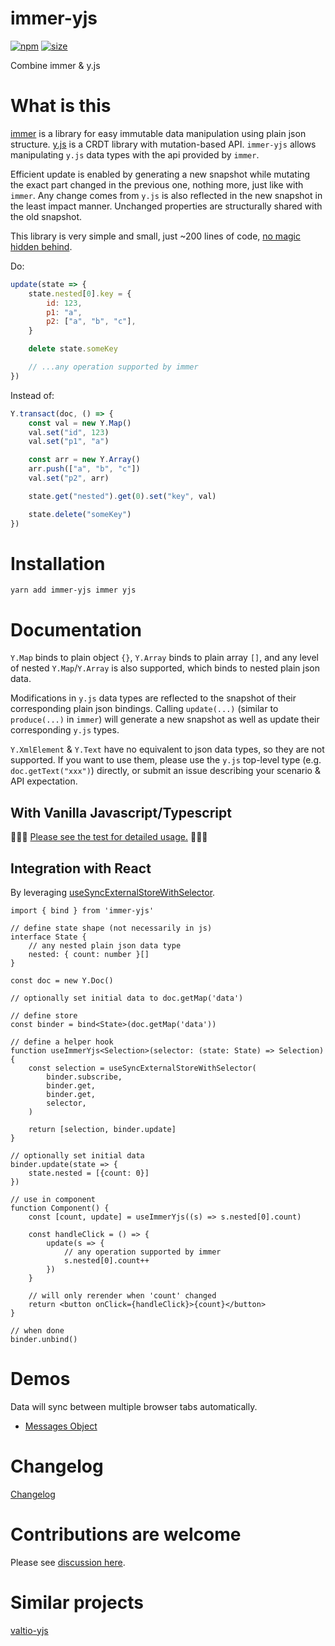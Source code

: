 # immer-yjs

[![npm](https://img.shields.io/npm/v/immer-yjs.svg)](https://www.npmjs.com/package/immer-yjs)
[![size](https://img.shields.io/bundlephobia/minzip/immer-yjs)](https://bundlephobia.com/result?p=immer-yjs)

Combine immer & y.js


# What is this
[immer](https://github.com/immerjs/immer) is a library for easy immutable data manipulation using plain json structure. [y.js](https://github.com/yjs/yjs) is a CRDT library with mutation-based API. `immer-yjs` allows manipulating `y.js` data types with the api provided by `immer`.

Efficient update is enabled by generating a new snapshot while mutating the exact part changed in the previous one, nothing more, just like with `immer`. Any change comes from `y.js` is also reflected in the new snapshot in the least impact manner. Unchanged properties are structurally shared with the old snapshot.

This library is very simple and small, just ~200 lines of code, [no magic hidden behind](https://github.com/sep2/immer-yjs/blob/main/packages/immer-yjs/src/immer-yjs.ts).

Do:
```js
update(state => {
    state.nested[0].key = {
        id: 123,
        p1: "a",
        p2: ["a", "b", "c"],
    }

    delete state.someKey

    // ...any operation supported by immer
})
```

Instead of:
```js
Y.transact(doc, () => {
    const val = new Y.Map()
    val.set("id", 123)
    val.set("p1", "a")

    const arr = new Y.Array()
    arr.push(["a", "b", "c"])
    val.set("p2", arr)

    state.get("nested").get(0).set("key", val)

    state.delete("someKey")
})
```


# Installation
`yarn add immer-yjs immer yjs`


# Documentation

`Y.Map` binds to plain object `{}`, `Y.Array` binds to plain array `[]`, and any level of nested `Y.Map`/`Y.Array` is also supported, which binds to nested plain json data.

Modifications in `y.js` data types are reflected to the snapshot of their corresponding plain json bindings. Calling `update(...)` (similar to `produce(...)` in `immer`) will generate a new snapshot as well as update their corresponding `y.js` types.

`Y.XmlElement` & `Y.Text` have no equivalent to json data types, so they are not supported. If you want to use them, please use the `y.js` top-level type (e.g. `doc.getText("xxx")`) directly, or submit an issue describing your scenario & API expectation.


## With Vanilla Javascript/Typescript

🚀🚀🚀 [Please see the test for detailed usage.](https://github.com/sep2/immer-yjs/blob/main/packages/immer-yjs/src/immer-yjs.test.ts) 🚀🚀🚀


## Integration with React
By leveraging [useSyncExternalStoreWithSelector](https://github.com/reactwg/react-18/discussions/86).

```tsx
import { bind } from 'immer-yjs'

// define state shape (not necessarily in js)
interface State {
    // any nested plain json data type
    nested: { count: number }[]
}

const doc = new Y.Doc()

// optionally set initial data to doc.getMap('data')

// define store
const binder = bind<State>(doc.getMap('data'))

// define a helper hook
function useImmerYjs<Selection>(selector: (state: State) => Selection) {
    const selection = useSyncExternalStoreWithSelector(
        binder.subscribe,
        binder.get,
        binder.get,
        selector,
    )

    return [selection, binder.update]
}

// optionally set initial data
binder.update(state => {
    state.nested = [{count: 0}]
})

// use in component
function Component() {
    const [count, update] = useImmerYjs((s) => s.nested[0].count)

    const handleClick = () => {
        update(s => {
            // any operation supported by immer
            s.nested[0].count++
        })
    }

    // will only rerender when 'count' changed
    return <button onClick={handleClick}>{count}</button>
}

// when done
binder.unbind()
```


# Demos
Data will sync between multiple browser tabs automatically.
* [Messages Object](https://codesandbox.io/s/immer-yjs-demo-6e0znb)


# Changelog
[Changelog](https://github.com/sep2/immer-yjs/blob/main/packages/immer-yjs/CHANGELOG.md)


# Contributions are welcome
Please see [discussion here](https://github.com/sep2/immer-yjs/issues/1).


# Similar projects
[valtio-yjs](https://github.com/dai-shi/valtio-yjs)
